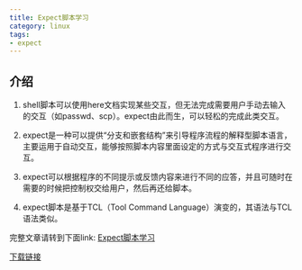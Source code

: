 ```yaml
---
title: Expect脚本学习
category: linux
tags:
- expect
---
```


## 介绍

1. shell脚本可以使用here文档实现某些交互，但无法完成需要用户手动去输入的交互（如passwd、scp）。expect由此而生，可以轻松的完成此类交互。

2. expect是一种可以提供“分支和嵌套结构”来引导程序流程的解释型脚本语言，主要运用于自动交互，能够按照脚本内容里面设定的方式与交互式程序进行交互。

3. expect可以根据程序的不同提示或反馈内容来进行不同的应答，并且可随时在需要的时候把控制权交给用户，然后再还给脚本。

4. expect脚本是基于TCL（Tool Command Language）演变的，其语法与TCL语法类似。

<!--more-->

完整文章请转到下面link:
[Expect脚本学习](https://github.com/kulong0105/kulong0105.github.io/blob/master/documents/Expect%E8%84%9A%E6%9C%AC%E5%AD%A6%E4%B9%A0.pdf)

[下载链接](https://github.com/kulong0105/kulong0105.github.io/raw/master/documents/Expect%E8%84%9A%E6%9C%AC%E5%AD%A6%E4%B9%A0.pdf)
